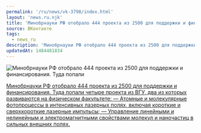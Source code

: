 ```yaml
---
permalink: '/ru/news/vk-3798/index.html'
layout: 'news.ru.njk'
title: 'Минобрнауки РФ отобрало 444 проекта из 2500 для поддержки и финансирования.'
source: ВКонтакте
tags:
  - news_ru
description: 'Минобрнауки РФ отобрало 444 проекта из 2500 для поддержки и финансирования.'
updatedAt: 1484481834
---
```

![Минобрнауки РФ отобрало 444 проекта из 2500 для поддержки и финансирования. Туда попали](https://sun9-56.userapi.com/c604530/v604530151/44f8a/TWp1uuojdrM.jpg)

[Минобрнауки РФ отобрало 444 проекта из 2500 для поддержки и финансирования. Туда попали четыре проекта из ВГУ, два из которых развиваются на физическом факультете:
— Атомные и молекулярные фотопроцессы в интенсивных лазерных полях, включая короткие и сверхкороткие лазерные импульсы;
— Управление линейными и нелинейным и электромагнитными свойствами молекул и наночастиц в сильных внешних полях.](http://минобрнауки.рф/%D0%BF%D1%80%D0%B5%D1%81%D1%81-%D1%86%D0%B5%D0%BD%D1%82%D1%80/9393)
